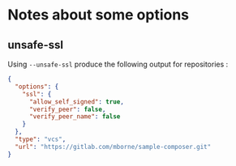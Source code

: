 # Notes about some options

## unsafe-ssl

Using `--unsafe-ssl` produce the following output for repositories :

```json
{
  "options": {
    "ssl": {
      "allow_self_signed": true,
      "verify_peer": false,
      "verify_peer_name": false
    }
  },
  "type": "vcs",
  "url": "https://gitlab.com/mborne/sample-composer.git"
}
```
